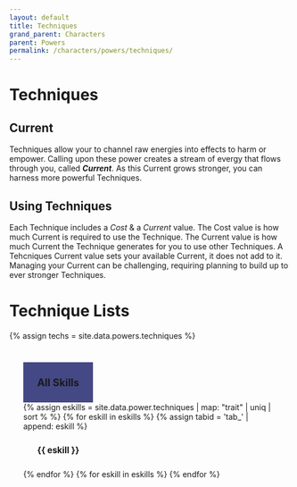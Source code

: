 ```yaml
---
layout: default
title: Techniques
grand_parent: Characters
parent: Powers
permalink: /characters/powers/techniques/
---
```


# Techniques


## Current
Techniques allow your to channel raw energies into effects to harm or empower.  Calling upon these power creates a stream of evergy that flows through you, called ***Current***.  As this Current grows stronger, you can harness more powerful Techniques.

## Using Techniques
Each Technique includes a *Cost* & a *Current* value.  The Cost value is how much Current is required to use the Technique.  The Current value is how much Current the Technique generates for you to use other Techniques.  A Tehcniques Current value sets your available Current, it does not add to it.  Managing your Current can be challenging, requiring planning to build up to ever stronger Techniques.



# Technique Lists

{% assign techs = site.data.powers.techniques %}

<div class="mytabs">
    <input type="radio" id="tab_all" name="mytabs" checked="checked">
    <label for="tab_all" style="font-size:130%">All Skills</label>
    {% assign eskills = site.data.power.techniques | map: "trait" | uniq | sort % %}
    {% for eskill in eskills %}
        {% assign tabid = 'tab_' | append: eskill %}
        <input type="radio" id="{{ tabid }}" name="mytabs">
        <label for="{{ tabid }}" style="font-size:110%">{{ eskill }}</label>
    {% endfor %}
    {% for eskill in eskills %}
        <div class="tab">
        {% for t in site.data.powers.techniques %}
            {% if t.skill == eskill %}
                <div style="background-color: #37344f50; margin: 10px; padding: 5px;">
                    <h3 style="margin-top: 5px;">{{t.name}}</h3>
                    <h4 style="margin-top: 5px;">{{t.type}}</h4>
                    <em>{{t.keywords | join: ", "}}</em>
                    <details>
                    <summary></summary>
                        {% if t.requires %}
                            <p><em>Requires: </em>{{t.requires}}</p>
                        {% endif %}
                        {% if t.effect %}
                            <p><strong>Effect</strong>
                            <br>{{t.effect}}</p>
                        {% endif %}
                        {% assign thresh = t.threshold %}
                        {% for t in thresh %}
                            <p><strong>Threshold &mdash; {{t.hits}}</strong>
                            <br>{{t.effect}}</p>
                        {% endfor %}
                    </details>
                </div>
                <div height=5px></div>
            {% endif %}
        {% endfor %}
        </div>
    {% endfor %}
</div>


<style>
 
.mytabs {
    display: flex;
    flex-wrap: wrap;
    margin: 0px auto;
    padding: 25px;
}
.mytabs input[type="radio"] {
    display: none;
}

.mytabs label {
    padding: 25px;
    font-weight: bold;
}

.mytabs .tab {
    width: 100%;
    padding: 0px;
    order: 1;
    display: none;
}
.mytabs .tab h2 {
    font-size: 3em;
}

.mytabs input[type='radio']:checked + label + .tab {
    display: block;
}

.mytabs input[type="radio"]:checked + label {
    background: #444985;
}
</style>